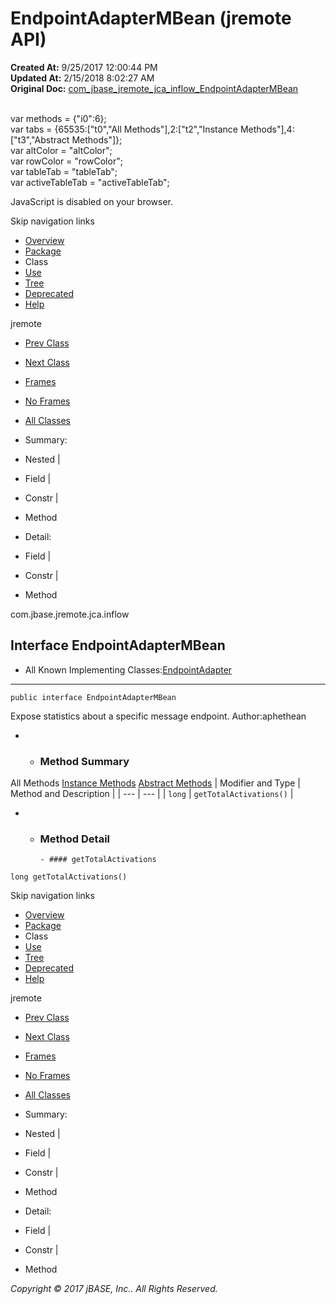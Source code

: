 # EndpointAdapterMBean (jremote   API)

**Created At:** 9/25/2017 12:00:44 PM  
**Updated At:** 2/15/2018 8:02:27 AM  
**Original Doc:** [com_jbase_jremote_jca_inflow_EndpointAdapterMBean](https://docs.jbase.com/39262-inflow/com_jbase_jremote_jca_inflow_EndpointAdapterMBean)  

<!--<br>    try {<br>        if (location.href.indexOf('is-external=true') == -1) {<br>            parent.document.title="EndpointAdapterMBean (jremote   API)";<br>        }<br>    }<br>    catch(err) {<br>    }<br>//--><br>var methods = {"i0":6};<br>var tabs = {65535:["t0","All Methods"],2:["t2","Instance Methods"],4:["t3","Abstract Methods"]};<br>var altColor = "altColor";<br>var rowColor = "rowColor";<br>var tableTab = "tableTab";<br>var activeTableTab = "activeTableTab";
JavaScript is disabled on your browser.

Skip navigation links

- [Overview](../../../../../overview-summary.html)
- [Package](/39262-inflow/com_jbase_jremote_jca_inflow_package-summary)
- Class
- [Use](/39263-class-use/com_jbase_jremote_jca_inflow_class-use_EndpointAdapterMBean)
- [Tree](/39262-inflow/com_jbase_jremote_jca_inflow_package-tree)
- [Deprecated](../../../../../deprecated-list.html)
- [Help](../../../../../help-doc.html)


jremote <br>

- [Prev Class](/39262-inflow/com_jbase_jremote_jca_inflow_EndpointAdapter "class in com.jbase.jremote.jca.inflow")
- [Next Class](/39262-inflow/com_jbase_jremote_jca_inflow_EndpointMBean "interface in com.jbase.jremote.jca.inflow")


- [Frames](../../../../../index.html?com/jbase/jremote/jca/inflow//39262-inflow/com_jbase_jremote_jca_inflow_EndpointAdapterMBean)
- [No Frames](/39262-inflow/com_jbase_jremote_jca_inflow_EndpointAdapterMBean)


- [All Classes](../../../../../allclasses-noframe.html)


<!--<br>  allClassesLink = document.getElementById("allclasses\_navbar\_top");<br>  if(window==top) {<br>    allClassesLink.style.display = "block";<br>  }<br>  else {<br>    allClassesLink.style.display = "none";<br>  }<br>  //-->

- Summary:
- Nested |
- Field |
- Constr |
- Method


- Detail:
- Field |
- Constr |
- Method

com.jbase.jremote.jca.inflow

## Interface EndpointAdapterMBean

- All Known Implementing Classes:[EndpointAdapter](/39262-inflow/com_jbase_jremote_jca_inflow_EndpointAdapter "class in com.jbase.jremote.jca.inflow")
* * *


```
public interface EndpointAdapterMBean
```

Expose statistics about a specific message endpoint.
Author:aphethean

- - ### Method Summary


All Methods [Instance Methods](javascript:show%282%29;) [Abstract Methods](javascript:show%284%29;) | Modifier and Type | Method and Description |
| --- | --- |
| `long` | `getTotalActivations()`  |

- - ### Method Detail

        - #### getTotalActivations

```
long getTotalActivations()
```

Skip navigation links

- [Overview](../../../../../overview-summary.html)
- [Package](/39262-inflow/com_jbase_jremote_jca_inflow_package-summary)
- Class
- [Use](/39263-class-use/com_jbase_jremote_jca_inflow_class-use_EndpointAdapterMBean)
- [Tree](/39262-inflow/com_jbase_jremote_jca_inflow_package-tree)
- [Deprecated](../../../../../deprecated-list.html)
- [Help](../../../../../help-doc.html)


jremote <br>

- [Prev Class](/39262-inflow/com_jbase_jremote_jca_inflow_EndpointAdapter "class in com.jbase.jremote.jca.inflow")
- [Next Class](/39262-inflow/com_jbase_jremote_jca_inflow_EndpointMBean "interface in com.jbase.jremote.jca.inflow")


- [Frames](../../../../../index.html?com/jbase/jremote/jca/inflow//39262-inflow/com_jbase_jremote_jca_inflow_EndpointAdapterMBean)
- [No Frames](/39262-inflow/com_jbase_jremote_jca_inflow_EndpointAdapterMBean)


- [All Classes](../../../../../allclasses-noframe.html)


<!--<br>  allClassesLink = document.getElementById("allclasses\_navbar\_bottom");<br>  if(window==top) {<br>    allClassesLink.style.display = "block";<br>  }<br>  else {<br>    allClassesLink.style.display = "none";<br>  }<br>  //-->

- Summary:
- Nested |
- Field |
- Constr |
- Method


- Detail:
- Field |
- Constr |
- Method

*Copyright © 2017 jBASE, Inc.. All Rights Reserved.*
